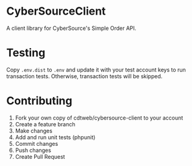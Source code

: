 # CyberSourceClient

A client library for CyberSource's Simple Order API.

# Testing

Copy `.env.dist` to `.env` and update it with your test account keys to run 
transaction tests. Otherwise, transaction tests will be skipped. 

# Contributing

1. Fork your own copy of cdtweb/cybersource-client to your account
2. Create a feature branch
3. Make changes
4. Add and run unit tests (phpunit)
5. Commit changes
6. Push changes
7. Create Pull Request